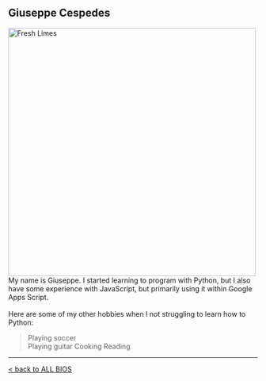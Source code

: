 ## Giuseppe Cespedes
<img src="https://blog.lexmed.com/images/librariesprovider80/blog-post-featured-images/limes.tmb-large.jpg?sfvrsn=2e28920b_1" alt="Fresh Limes" width="500"/>
My name is Giuseppe. I started learning to program with Python, but I also have some experience with JavaScript, but primarily using it within Google Apps Script.
<br>
<br>
Here are some of my other hobbies when I not struggling to learn how to Python:

> Playing soccer  
> Playing guitar
> Cooking
> Reading

---------
[< back to ALL BIOS](ALL_BIOS.md)
